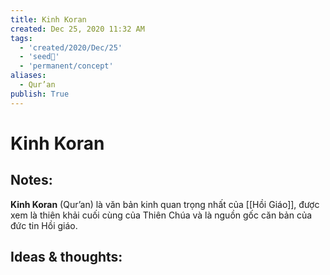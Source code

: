 ```yaml
---
title: Kinh Koran
created: Dec 25, 2020 11:32 AM
tags:
  - 'created/2020/Dec/25'
  - 'seed🥜'
  - 'permanent/concept'
aliases:
  - Qur’an
publish: True
---
```

# Kinh Koran

## Notes:
**Kinh Koran** (Qur’an) là văn bản kinh quan trọng nhất của [[Hồi Giáo]], được xem là thiên khải cuối cùng của Thiên Chúa và là nguồn gốc căn bản của đức tin Hồi giáo.

## Ideas & thoughts:
